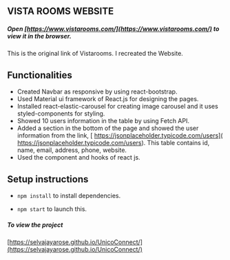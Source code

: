 ## VISTA ROOMS WEBSITE 

##### Open [https://www.vistarooms.com/](https://www.vistarooms.com/) to view it in the browser.
This is the original link of Vistarooms. I recreated the Website.


## Functionalities

* Created Navbar as responsive by using react-bootstrap.
* Used Material ui framework of React.js for designing the pages.
* Installed react-elastic-carousel for creating image carousel and it uses styled-components for styling.
* Showed 10 users information in the table by using Fetch API.
* Added a section in the bottom of the page and showed the user information from the link, [ https://jsonplaceholder.typicode.com/users]( https://jsonplaceholder.typicode.com/users). This table contains id, name, email, address,
phone, website.
* Used the component and hooks of react js.


## Setup instructions

* `npm install` to install dependencies.

* `npm start` to launch this.

##### To view the project
[https://selvajayarose.github.io/UnicoConnect/](https://selvajayarose.github.io/UnicoConnect/)

